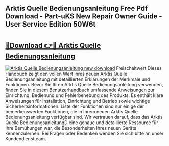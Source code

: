 ## Arktis Quelle Bedienungsanleitung Free Pdf Download - Part-uKS New Repair Owner Guide - User Service Edition 50W6t

# <h2><a href="http://df249s.blite.top/?on=Arktis+Quelle+Bedienungsanleitung">🔗Download 👉🔴 Arktis Quelle Bedienungsanleitung</a></h2>

[![Arktis Quelle Bedienungsanleitung new download](https://i.imgur.com/lujVjoI.png)](http://df249s.blite.top/?on=Arktis+Quelle+Bedienungsanleitung)
Freischaltwert Dieses Handbuch zeigt den vollen Wert Ihres neuen Arktis Quelle Bedienungsanleitung mit detaillierten Erklärungen der Merkmale und Funktionen. Bevor Sie Ihren Arktis Quelle Bedienungsanleitung verwenden, finden Sie in diesem Benutzerhandbuch umfassende Anweisungen zur Einrichtung, Bedienung und Fehlerbehebung des Produkts. Es enthält klare Anweisungen für Installation, Einrichtung und Betrieb sowie wichtige Sicherheitsinformationen. Liste der Funktionen sind nur einige der bemerkenswerten Funktionen, die in Ihrem neuen Arktis Quelle Bedienungsanleitung verfügbar sind. Wir vertrauen darauf, dass das Arktis Quelle BedienungsanleitungD eine genaue und detaillierte Ressource für Ihre Bemühungen war, die Besonderheiten Ihres neuen Geräts kennenzulernen. Bei Fragen oder Bedenken wenden Sie sich bitte an unser Kundendienstteam.
